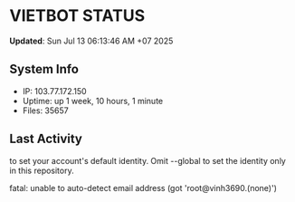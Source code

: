 # VIETBOT STATUS
**Updated**: Sun Jul 13 06:13:46 AM +07 2025

## System Info
- IP: 103.77.172.150
- Uptime: up 1 week, 10 hours, 1 minute
- Files: 35657

## Last Activity

to set your account's default identity.
Omit --global to set the identity only in this repository.

fatal: unable to auto-detect email address (got 'root@vinh3690.(none)')
